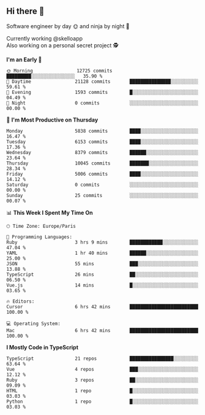 ## Hi there 👋

Software engineer by day 🌞 and ninja by night 🌝

Currently working @skelloapp <br>
Also working on a personal secret project 🕵️

<!--START_SECTION:waka-->
**I'm an Early 🐤** 

```text
🌞 Morning                12725 commits       █████████░░░░░░░░░░░░░░░░   35.90 % 
🌆 Daytime                21128 commits       ███████████████░░░░░░░░░░   59.61 % 
🌃 Evening                1593 commits        █░░░░░░░░░░░░░░░░░░░░░░░░   04.49 % 
🌙 Night                  0 commits           ░░░░░░░░░░░░░░░░░░░░░░░░░   00.00 % 
```
📅 **I'm Most Productive on Thursday** 

```text
Monday                   5838 commits        ████░░░░░░░░░░░░░░░░░░░░░   16.47 % 
Tuesday                  6153 commits        ████░░░░░░░░░░░░░░░░░░░░░   17.36 % 
Wednesday                8379 commits        ██████░░░░░░░░░░░░░░░░░░░   23.64 % 
Thursday                 10045 commits       ███████░░░░░░░░░░░░░░░░░░   28.34 % 
Friday                   5006 commits        ████░░░░░░░░░░░░░░░░░░░░░   14.12 % 
Saturday                 0 commits           ░░░░░░░░░░░░░░░░░░░░░░░░░   00.00 % 
Sunday                   25 commits          ░░░░░░░░░░░░░░░░░░░░░░░░░   00.07 % 
```


📊 **This Week I Spent My Time On** 

```text
🕑︎ Time Zone: Europe/Paris

💬 Programming Languages: 
Ruby                     3 hrs 9 mins        ████████████░░░░░░░░░░░░░   47.04 % 
YAML                     1 hr 40 mins        ██████░░░░░░░░░░░░░░░░░░░   25.00 % 
JSON                     55 mins             ███░░░░░░░░░░░░░░░░░░░░░░   13.88 % 
TypeScript               26 mins             ██░░░░░░░░░░░░░░░░░░░░░░░   06.50 % 
Vue.js                   14 mins             █░░░░░░░░░░░░░░░░░░░░░░░░   03.65 % 

🔥 Editors: 
Cursor                   6 hrs 42 mins       █████████████████████████   100.00 % 

💻 Operating System: 
Mac                      6 hrs 42 mins       █████████████████████████   100.00 % 
```

**I Mostly Code in TypeScript** 

```text
TypeScript               21 repos            ████████████████░░░░░░░░░   63.64 % 
Vue                      4 repos             ███░░░░░░░░░░░░░░░░░░░░░░   12.12 % 
Ruby                     3 repos             ██░░░░░░░░░░░░░░░░░░░░░░░   09.09 % 
HTML                     1 repo              █░░░░░░░░░░░░░░░░░░░░░░░░   03.03 % 
Python                   1 repo              █░░░░░░░░░░░░░░░░░░░░░░░░   03.03 % 
```




<!--END_SECTION:waka-->

<!--
**antoinelncl/antoinelncl** is a ✨ _special_ ✨ repository because its `README.md` (this file) appears on your GitHub profile.

Here are some ideas to get you started:

- 🔭 I’m currently working on ...
- 🌱 I’m currently learning ...
- 👯 I’m looking to collaborate on ...
- 🤔 I’m looking for help with ...
- 💬 Ask me about ...
- 📫 How to reach me: ...
- 😄 Pronouns: ...
- ⚡ Fun fact: ...
-->
